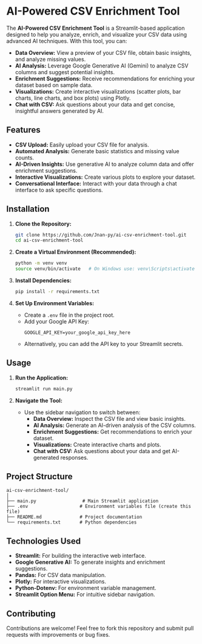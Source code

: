 # AI-Powered CSV Enrichment Tool

The **AI-Powered CSV Enrichment Tool** is a Streamlit-based application designed to help you analyze, enrich, and visualize your CSV data using advanced AI techniques. With this tool, you can:

- **Data Overview:** View a preview of your CSV file, obtain basic insights, and analyze missing values.
- **AI Analysis:** Leverage Google Generative AI (Gemini) to analyze CSV columns and suggest potential insights.
- **Enrichment Suggestions:** Receive recommendations for enriching your dataset based on sample data.
- **Visualizations:** Create interactive visualizations (scatter plots, bar charts, line charts, and box plots) using Plotly.
- **Chat with CSV:** Ask questions about your data and get concise, insightful answers generated by AI.

## Features

- **CSV Upload:** Easily upload your CSV file for analysis.
- **Automated Analysis:** Generate basic statistics and missing value counts.
- **AI-Driven Insights:** Use generative AI to analyze column data and offer enrichment suggestions.
- **Interactive Visualizations:** Create various plots to explore your dataset.
- **Conversational Interface:** Interact with your data through a chat interface to ask specific questions.

## Installation

1. **Clone the Repository:**

   ```bash
   git clone https://github.com/Jnan-py/ai-csv-enrichment-tool.git
   cd ai-csv-enrichment-tool
   ```

2. **Create a Virtual Environment (Recommended):**

   ```bash
   python -m venv venv
   source venv/bin/activate   # On Windows use: venv\Scripts\activate
   ```

3. **Install Dependencies:**

   ```bash
   pip install -r requirements.txt
   ```

4. **Set Up Environment Variables:**
   - Create a `.env` file in the project root.
   - Add your Google API Key:
     ```env
     GOOGLE_API_KEY=your_google_api_key_here
     ```
   - Alternatively, you can add the API key to your Streamlit secrets.

## Usage

1. **Run the Application:**

   ```bash
   streamlit run main.py
   ```

2. **Navigate the Tool:**
   - Use the sidebar navigation to switch between:
     - **Data Overview:** Inspect the CSV file and view basic insights.
     - **AI Analysis:** Generate an AI-driven analysis of the CSV columns.
     - **Enrichment Suggestions:** Get recommendations to enrich your dataset.
     - **Visualizations:** Create interactive charts and plots.
     - **Chat with CSV:** Ask questions about your data and get AI-generated responses.

## Project Structure

```
ai-csv-enrichment-tool/
│
├── main.py                 # Main Streamlit application
├── .env                   # Environment variables file (create this file)
├── README.md              # Project documentation
└── requirements.txt       # Python dependencies
```

## Technologies Used

- **Streamlit:** For building the interactive web interface.
- **Google Generative AI:** To generate insights and enrichment suggestions.
- **Pandas:** For CSV data manipulation.
- **Plotly:** For interactive visualizations.
- **Python-Dotenv:** For environment variable management.
- **Streamlit Option Menu:** For intuitive sidebar navigation.

## Contributing

Contributions are welcome! Feel free to fork this repository and submit pull requests with improvements or bug fixes.
